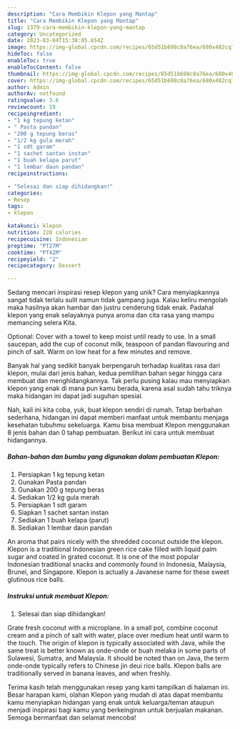 ```yaml
---
description: "Cara Membikin Klepon yang Mantap"
title: "Cara Membikin Klepon yang Mantap"
slug: 1379-cara-membikin-klepon-yang-mantap
category: Uncategorized
date: 2023-03-04T15:38:05.654Z
image: https://img-global.cpcdn.com/recipes/65d51b698c8a76ea/680x482cq70/klepon-foto-resep-utama.jpg
hideToc: false
enableToc: true
enableTocContent: false
thumbnail: https://img-global.cpcdn.com/recipes/65d51b698c8a76ea/680x482cq70/klepon-foto-resep-utama.jpg
cover: https://img-global.cpcdn.com/recipes/65d51b698c8a76ea/680x482cq70/klepon-foto-resep-utama.jpg
author: Admin
authorAv: notfound
ratingvalue: 3.6
reviewcount: 19
recipeingredient:
- "1 kg tepung ketan"
- " Pasta pandan"
- "200 g tepung beras"
- "1/2 kg gula merah"
- "1 sdt garam"
- "1 sachet santan instan"
- "1 buah kelapa parut"
- "1 lembar daun pandan"
recipeinstructions:

- "Selesai dan siap dihidangkan!"
categories:
- Resep
tags:
- klepon

katakunci: klepon 
nutrition: 228 calories
recipecuisine: Indonesian
preptime: "PT27M"
cooktime: "PT42M"
recipeyield: "2"
recipecategory: Dessert

---
```





Sedang mencari inspirasi resep klepon yang unik? Cara menyiapkannya sangat tidak terlalu sulit namun tidak gampang juga. Kalau keliru mengolah maka hasilnya akan hambar dan justru cenderung tidak enak. Padahal klepon yang enak selayaknya punya aroma dan cita rasa yang mampu memancing selera Kita.





Optional: Cover with a towel to keep moist until ready to use. In a small saucepan, add the cup of coconut milk, teaspoon of pandan flavouring and pinch of salt. Warm on low heat for a few minutes and remove.

Banyak hal yang sedikit banyak berpengaruh terhadap kualitas rasa dari klepon, mulai dari jenis bahan, kedua pemilihan bahan segar hingga cara membuat dan menghidangkannya. Tak perlu pusing kalau mau menyiapkan klepon yang enak di mana pun kamu berada, karena asal sudah tahu triknya maka hidangan ini dapat jadi suguhan spesial.






Nah, kali ini kita coba, yuk, buat klepon sendiri di rumah. Tetap berbahan sederhana, hidangan ini dapat memberi manfaat untuk membantu menjaga kesehatan tubuhmu sekeluarga. Kamu bisa membuat Klepon menggunakan 8 jenis bahan dan 0 tahap pembuatan. Berikut ini cara untuk membuat hidangannya.

<!--inarticleads1-->

##### Bahan-bahan dan bumbu yang digunakan dalam pembuatan Klepon:

1. Persiapkan 1 kg tepung ketan
1. Gunakan  Pasta pandan
1. Gunakan 200 g tepung beras
1. Sediakan 1/2 kg gula merah
1. Persiapkan 1 sdt garam
1. Siapkan 1 sachet santan instan
1. Sediakan 1 buah kelapa (parut)
1. Sediakan 1 lembar daun pandan


An aroma that pairs nicely with the shredded coconut outside the klepon. Klepon is a traditional Indonesian green rice cake filled with liquid palm sugar and coated in grated coconut. It is one of the most popular Indonesian traditional snacks and commonly found in Indonesia, Malaysia, Brunei, and Singapore. Klepon is actually a Javanese name for these sweet glutinous rice balls. 

<!--inarticleads2-->

##### Instruksi untuk membuat Klepon:


1. Selesai dan siap dihidangkan!

Grate fresh coconut with a microplane. In a small pot, combine coconut cream and a pinch of salt with water, place over medium heat until warm to the touch. The origin of klepon is typically associated with Java, while the same treat is better known as onde-onde or buah melaka in some parts of Sulawesi, Sumatra, and Malaysia. It should be noted than on Java, the term onde-onde typically refers to Chinese jin deui rice balls. Klepon balls are traditionally served in banana leaves, and when freshly. 

Terima kasih telah menggunakan resep yang kami tampilkan di halaman ini. Besar harapan kami, olahan Klepon yang mudah di atas dapat membantu kamu menyiapkan hidangan yang enak untuk keluarga/teman ataupun menjadi inspirasi bagi kamu yang berkeinginan untuk berjualan makanan. Semoga bermanfaat dan selamat mencoba!
